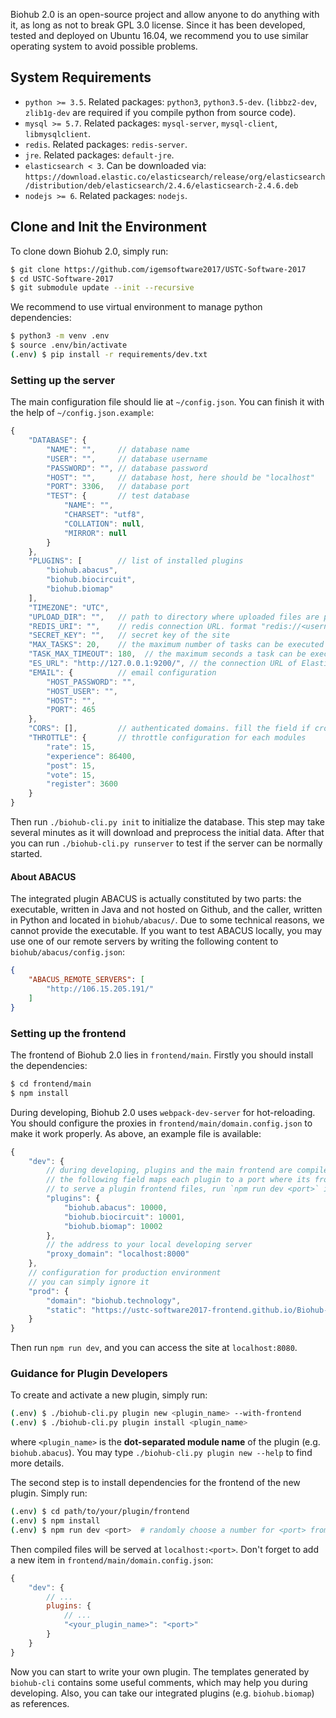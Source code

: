 Biohub 2.0 is an open-source project and allow anyone to do anything with it, as long as not to break GPL 3.0 license. Since it has been developed, tested and deployed on Ubuntu 16.04, we recommend you to use similar operating system to avoid possible problems.

## System Requirements

 + `python >= 3.5`. Related packages: `python3`, `python3.5-dev`. (`libbz2-dev`, `zlib1g-dev` are required if you compile python from source code).
 + `mysql >= 5.7`. Related packages: `mysql-server`, `mysql-client`, `libmysqlclient`.
 + `redis`. Related packages: `redis-server`.
 + `jre`. Related packages: `default-jre`.
 + `elasticsearch < 3`. Can be downloaded via: `https://download.elastic.co/elasticsearch/release/org/elasticsearch/distribution/deb/elasticsearch/2.4.6/elasticsearch-2.4.6.deb`
 + `nodejs >= 6`. Related packages: `nodejs`.

## Clone and Init the Environment

To clone down Biohub 2.0, simply run:

```bash
$ git clone https://github.com/igemsoftware2017/USTC-Software-2017
$ cd USTC-Software-2017
$ git submodule update --init --recursive
```

We recommend to use virtual environment to manage python dependencies:

```bash
$ python3 -m venv .env
$ source .env/bin/activate
(.env) $ pip install -r requirements/dev.txt
```

### Setting up the server

The main configuration file should lie at `~/config.json`. You can finish it with the help of `~/config.json.example`:

```javascript
{
    "DATABASE": {
        "NAME": "",     // database name
        "USER": "",     // database username
        "PASSWORD": "", // database password
        "HOST": "",     // database host, here should be "localhost"
        "PORT": 3306,   // database port
        "TEST": {       // test database
            "NAME": "",
            "CHARSET": "utf8",
            "COLLATION": null,
            "MIRROR": null
        }
    },
    "PLUGINS": [        // list of installed plugins
        "biohub.abacus",
        "biohub.biocircuit",
        "biohub.biomap"
    ],
    "TIMEZONE": "UTC",
    "UPLOAD_DIR": "",   // path to directory where uploaded files are placed
    "REDIS_URI": "",    // redis connection URL. format "redis://<username>:<password>@<host>:6379"
    "SECRET_KEY": "",   // secret key of the site
    "MAX_TASKS": 20,    // the maximum number of tasks can be executed at a time
    "TASK_MAX_TIMEOUT": 180,  // the maximum seconds a task can be executed
    "ES_URL": "http://127.0.0.1:9200/", // the connection URL of ElasticSearch
    "EMAIL": {          // email configuration
        "HOST_PASSWORD": "",
        "HOST_USER": "",
        "HOST": "",
        "PORT": 465
    },
    "CORS": [],         // authenticated domains. fill the field if cross-domain issues occur during debugging
    "THROTTLE": {       // throttle configuration for each modules
        "rate": 15,
        "experience": 86400,
        "post": 15,
        "vote": 15,
        "register": 3600
    }
}
```

Then run `./biohub-cli.py init` to initialize the database. This step may take several minutes as it will download and preprocess the initial data. After that you can run `./biohub-cli.py runserver` to test if the server can be normally started.

#### About ABACUS

The integrated plugin ABACUS is actually constituted by two parts: the executable, written in Java and not hosted on Github, and the caller, written in Python and located in `biohub/abacus/`. Due to some technical reasons, we cannot provide the executable. If you want to test ABACUS locally, you may use one of our remote servers by writing the following content to `biohub/abacus/config.json`:

```json
{
    "ABACUS_REMOTE_SERVERS": [
        "http://106.15.205.191/"
    ]
}
```

### Setting up the frontend

The frontend of Biohub 2.0 lies in `frontend/main`. Firstly you should install the dependencies:

```bash
$ cd frontend/main
$ npm install
```

During developing, Biohub 2.0 uses `webpack-dev-server` for hot-reloading. You should configure the proxies in `frontend/main/domain.config.json` to make it work properly. As above, an example file is available:

```javascript
{
    "dev": {
        // during developing, plugins and the main frontend are compiled and served separately
        // the following field maps each plugin to a port where its frontend files served
        // to serve a plugin frontend files, run `npm run dev <port>` in its frontend directory
        "plugins": {
            "biohub.abacus": 10000,
            "biohub.biocircuit": 10001,
            "biohub.biomap": 10002
        },
        // the address to your local developing server
        "proxy_domain": "localhost:8000"
    },
    // configuration for production environment
    // you can simply ignore it
    "prod": {
        "domain": "biohub.technology",
        "static": "https://ustc-software2017-frontend.github.io/Biohub-frontend/dist/assets/"
    }
}
```

Then run `npm run dev`, and you can access the site at `localhost:8080`.

### Guidance for Plugin Developers

To create and activate a new plugin, simply run:

```bash
(.env) $ ./biohub-cli.py plugin new <plugin_name> --with-frontend
(.env) $ ./biohub-cli.py plugin install <plugin_name>
```

where `<plugin_name>` is the **dot-separated module name** of the plugin (e.g. `biohub.abacus`). You may type `./biohub-cli.py plugin new --help` to find more details.

The second step is to install dependencies for the frontend of the new plugin. Simply run:

```bash
(.env) $ cd path/to/your/plugin/frontend
(.env) $ npm install
(.env) $ npm run dev <port>  # randomly choose a number for <port> from 10000~65535
```

Then compiled files will be served at `localhost:<port>`. Don't forget to add a new item in `frontend/main/domain.config.json`:

```javascript
{
    "dev": {
        // ...
        plugins: {
            // ...
            "<your_plugin_name>": "<port>"
        }
    }
}
```

Now you can start to write your own plugin. The templates generated by `biohub-cli` contains some useful comments, which may help you during developing. Also, you can take our integrated plugins (e.g. `biohub.biomap`) as references.
